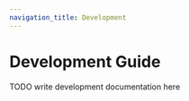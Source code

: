 ```yaml
---
navigation_title: Development
---
```


# Development Guide

TODO write development documentation here

